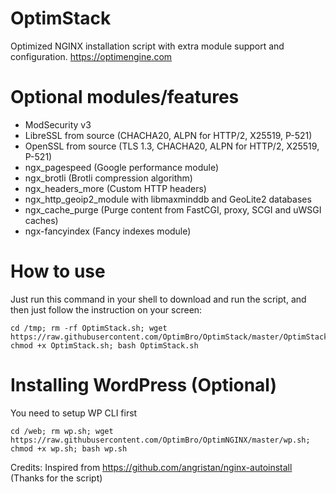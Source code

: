 # OptimStack

 Optimized NGINX installation script with extra module support and configuration. https://optimengine.com

# Optional modules/features

- ModSecurity v3
- LibreSSL from source (CHACHA20, ALPN for HTTP/2, X25519, P-521)
- OpenSSL from source (TLS 1.3, CHACHA20, ALPN for HTTP/2, X25519, P-521)
- ngx_pagespeed (Google performance module)
- ngx_brotli (Brotli compression algorithm)
- ngx_headers_more (Custom HTTP headers)
- ngx_http_geoip2_module with libmaxminddb and GeoLite2 databases
- ngx_cache_purge (Purge content from FastCGI, proxy, SCGI and uWSGI caches)
- ngx-fancyindex (Fancy indexes module)

# How to use

Just run this command in your shell to download and run the script, and then just follow the instruction on your screen:

```
cd /tmp; rm -rf OptimStack.sh; wget https://raw.githubusercontent.com/OptimBro/OptimStack/master/OptimStack.sh; chmod +x OptimStack.sh; bash OptimStack.sh
```

# Installing WordPress (Optional)

You need to setup WP CLI first
```
cd /web; rm wp.sh; wget https://raw.githubusercontent.com/OptimBro/OptimNGINX/master/wp.sh; chmod +x wp.sh; bash wp.sh
```

Credits: Inspired from https://github.com/angristan/nginx-autoinstall (Thanks for the script)
